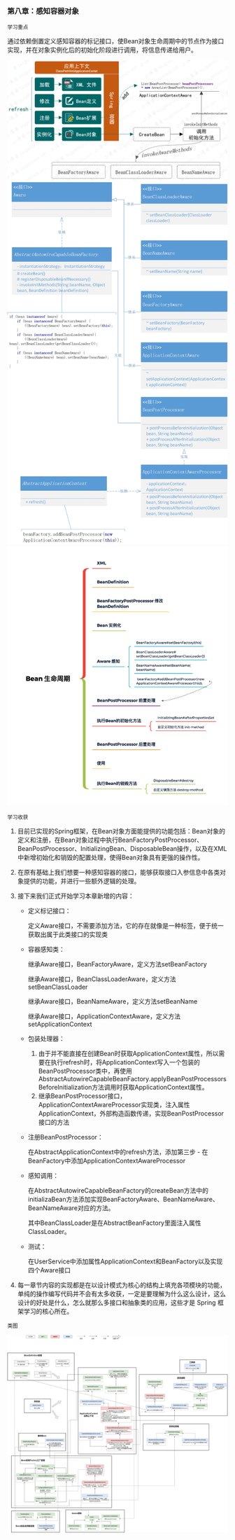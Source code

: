 ### 第八章：感知容器对象

`学习重点`

通过依赖倒置定义感知容器的标记接口，使Bean对象生命周期中的节点作为接口实现，并在对象实例化后的初始化阶段进行调用，将信息传递给用户。

<img src="./pic/spring8_1.png">

<img src="./pic/spring8_2.png">

<img src="./pic/spring8_3.png">

`学习收获`

1. 目前已实现的Spring框架，在Bean对象方面能提供的功能包括：Bean对象的定义和注册，在Bean对象过程中执行BeanFactoryPostProcessor、BeanPostProcessor、InitializingBean、DisposableBean操作，以及在XML中新增初始化和销毁的配置处理，使得Bean对象具有更强的操作性。

2. 在原有基础上我们想要一种感知容器的接口，能够获取接口入参信息中各类对象提供的功能，并进行一些额外逻辑的处理。

3. 接下来我们正式开始学习本章新增的内容：

   - 定义标记接口：

     定义Aware接口，不需要添加方法，它的存在就像是一种标签，便于统一获取出属于此类接口的实现类

   - 容器感知类：

     继承Aware接口，BeanFactoryAware，定义方法setBeanFactory

     继承Aware接口，BeanClassLoaderAware，定义方法setBeanClassLoader

     继承Aware接口，BeanNameAware，定义方法setBeanName

     继承Aware接口，ApplicationContextAware，定义方法setApplicationContext

   - 包装处理器：

      1. 由于并不能直接在创建Bean时获取ApplicationContext属性，所以需要在执行refresh时，将ApplicationContext写入一个包装的BeanPostProcessor类中，再使用AbstractAutowireCapableBeanFactory.applyBeanPostProcessorsBeforeInitialization方法调用时获取ApplicationContext属性。
      2. 继承BeanPostProcessor接口，ApplicationContextAwareProcessor实现类，注入属性ApplicationContext，外部构造函数传递，实现BeanPostProcessor接口的方法

   - 注册BeanPostProcessor：

     在AbstractApplicationContext中的refresh方法，添加第三步 - 在BeanFactory中添加ApplicationContextAwareProcessor

   - 感知调用：

     在AbstractAutowireCapableBeanFactory的createBean方法中的initializaBean方法添加实现BeanFactoryAware、BeanNameAware、BeanNameAware对应的方法。

     其中BeanClassLoader是在AbstractBeanFactory里面注入属性ClassLoader。

   - 测试：

     在UserService中添加属性ApplicationContext和BeanFactory以及实现四个Aware接口

4. 每一章节内容的实现都是在以设计模式为核心的结构上填充各项模块的功能，单纯的操作编写代码并不会有太多收获，一定是要理解为什么这么设计，这么设计的好处是什么，怎么就那么多接口和抽象类的应用，这些才是 Spring 框架学习的核心所在。

`类图`

<img src="./pic/spring8_类图.drawio.png">